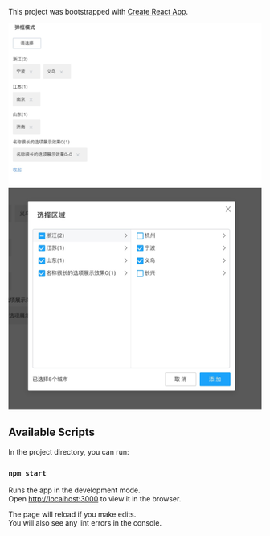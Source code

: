 This project was bootstrapped with [Create React App](https://github.com/facebook/create-react-app).

![结果](./snapshot/result.png)
![对话框](./snapshot/modal.png)


## Available Scripts

In the project directory, you can run:

### `npm start`

Runs the app in the development mode.<br>
Open [http://localhost:3000](http://localhost:3000) to view it in the browser.

The page will reload if you make edits.<br>
You will also see any lint errors in the console.

